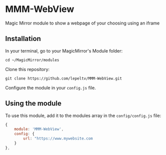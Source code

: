 # MMM-WebView
Magic Mirror module to show a webpage of your choosing using an iframe

## Installation

In your terminal, go to your MagicMirror's Module folder:
````
cd ~/MagicMirror/modules
````

Clone this repository:
````
git clone https://github.com/lepeltv/MMM-WebView.git
````

Configure the module in your `config.js` file.

## Using the module

To use this module, add it to the modules array in the `config/config.js` file:
````javascript
{
	module: 'MMM-WebView',
	config: {
		url: "https://www.mywebsite.com
	}
},
````

